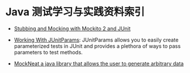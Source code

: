 # Java 测试学习与实践资料索引

- [Stubbing and Mocking with Mockito 2 and JUnit](http://6me.us/PVo0xH)
- [Working With JUnitParams](https://dzone.com/articles/working-with-junitparams): JUnitParams allows you to easily create parameterized tests in JUnit and provides a plethora of ways to pass parameters to test methods.

- [MockNeat a java library that allows the user to generate arbitrary data](https://www.reddit.com/r/java/comments/61hci7/mockneat_a_java_library_that_allows_the_user_to/)